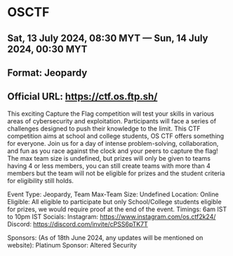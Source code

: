 # OSCTF 
## Sat, 13 July 2024, 08:30 MYT — Sun, 14 July 2024, 00:30 MYT
## Format: Jeopardy
## Official URL: https://ctf.os.ftp.sh/

This exciting Capture the Flag competition will test your skills in various areas of cybersecurity and exploitation. Participants will face a series of challenges designed to push their knowledge to the limit. This CTF competition aims at school and college students, OS CTF offers something for everyone. Join us for a day of intense problem-solving, collaboration, and fun as you race against the clock and your peers to capture the flag!
The max team size is undefined, but prizes will only be given to teams having 4 or less members, you can still create teams with more than 4 members but the team will not be eligible for prizes and the student criteria for eligibility still holds.

Event Type: Jeopardy, Team
Max-Team Size: Undefined
Location: Online
Eligible: All eligible to participate but only School/College students eligible for prizes, we would require proof at the end of the event.
Timings: 6am IST to 10pm IST
Socials:
Instagram: https://www.instagram.com/os.ctf2k24/
Discord: https://discord.com/invite/cPSS6pTK7T

Sponsors: (As of 18th June 2024, any updates will be mentioned on website):
Platinum Sponsor: Altered Security
